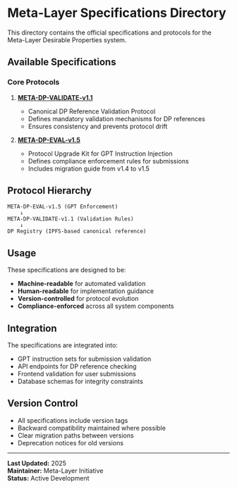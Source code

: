 # Meta-Layer Specifications Directory

This directory contains the official specifications and protocols for the Meta-Layer Desirable Properties system.

## Available Specifications

### Core Protocols

1. **[META-DP-VALIDATE-v1.1](./META-DP-VALIDATE-v1.1.md)**
   - Canonical DP Reference Validation Protocol
   - Defines mandatory validation mechanisms for DP references
   - Ensures consistency and prevents protocol drift

2. **[META-DP-EVAL-v1.5](./META-DP-EVAL-v1.5.md)**
   - Protocol Upgrade Kit for GPT Instruction Injection
   - Defines compliance enforcement rules for submissions
   - Includes migration guide from v1.4 to v1.5

## Protocol Hierarchy

```
META-DP-EVAL-v1.5 (GPT Enforcement)
    ↓
META-DP-VALIDATE-v1.1 (Validation Rules)
    ↓
DP Registry (IPFS-based canonical reference)
```

## Usage

These specifications are designed to be:
- **Machine-readable** for automated validation
- **Human-readable** for implementation guidance
- **Version-controlled** for protocol evolution
- **Compliance-enforced** across all system components

## Integration

The specifications are integrated into:
- GPT instruction sets for submission validation
- API endpoints for DP reference checking
- Frontend validation for user submissions
- Database schemas for integrity constraints

## Version Control

- All specifications include version tags
- Backward compatibility maintained where possible
- Clear migration paths between versions
- Deprecation notices for old versions

---

**Last Updated:** 2025  
**Maintainer:** Meta-Layer Initiative  
**Status:** Active Development 